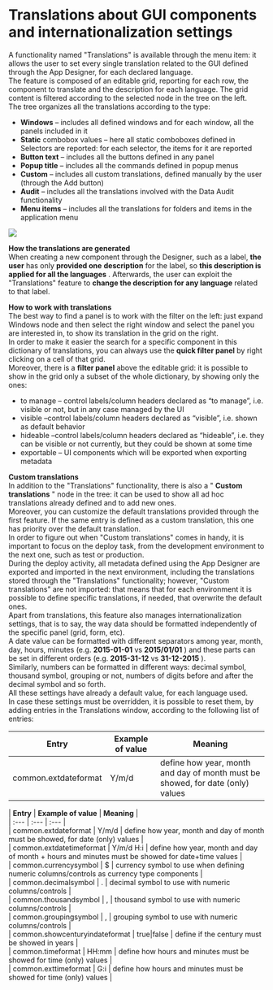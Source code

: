# Translations about GUI components and internationalization settings

A functionality named "Translations" is available through the menu item: it allows the user to set every single translation related to the GUI defined through the App Designer, for each declared language.\
The feature is composed of an editable grid, reporting for each row, the component to translate and the description for each language. The grid content is filtered according to the selected node in the tree on the left.\
The tree organizes all the translations according to the type:

* **Windows**  – includes all defined windows and for each window, all the panels included in it
* **Static**  combobox values – here all static comboboxes defined in Selectors are reported: for each selector, the items for it are reported
* **Button text**  – includes all the buttons defined in any panel
* **Popup title**  – includes all the commands defined in popup menus
* **Custom**  – includes all custom translations, defined manually by the user (through the Add button)
* **Audit**  – includes all the translations involved with the Data Audit functionality
* **Menu items**  – includes all the translations for folders and items in the application menu

![](http://4wsplatform.org/wp-content/uploads/2018/01/translations.png)

**How the translations are generated**\
When creating a new component through the Designer, such as a label, **the user** has only **provided one** **description** for the label, so **this description is applied for all the languages** . Afterwards, the user can exploit the "Translations" feature to **change the description for any language** related to that label.

**How to work with translations**\
The best way to find a panel is to work with the filter on the left: just expand Windows node and then select the right window and select the panel you are interested in, to show its translation in the grid on the right.\
In order to make it easier the search for a specific component in this dictionary of translations, you can always use the **quick filter panel** by right clicking on a cell of that grid.\
Moreover, there is a **filter panel** above the editable grid: it is possible to show in the grid only a subset of the whole dictionary, by showing only the ones:

* to manage – control labels/column headers declared as “to manage”, i.e. visible or not, but in any case managed by the UI
* visible –control labels/column headers declared as “visible”, i.e. shown as default behavior
* hideable –control labels/column headers declared as “hideable”, i.e. they can be visible or not currently, but they could be shown at some time
* exportable – UI components which will be exported when exporting metadata

**Custom translations**\
In addition to the "Translations" functionality, there is also a " **Custom translations** " node in the tree: it can be used to show all ad hoc translations already defined and to add new ones.\
Moreover, you can customize the default translations provided through the first feature. If the same entry is defined as a custom translation, this one has priority over the default translation.\
In order to figure out when "Custom translations" comes in handy, it is important to focus on the deploy task, from the development environment to the next one, such as test or production.\
During the deploy activity, all metadata defined using the App Designer are exported and imported in the next environment, including the translations stored through the "Translations" functionality; however, "Custom translations" are not imported: that means that for each environment it is possible to define specific translations, if needed, that overwrite the default ones.\
Apart from translations, this feature also manages internationalization settings, that is to say, the way data should be formatted independently of the specific panel (grid, form, etc).\
A date value can be formatted with different separators among year, month, day, hours, minutes (e.g. **2015-01-01** vs **2015/01/01** ) and these parts can be set in different orders (e.g. **2015-31-12** vs **31-12-2015** ).\
Similarly, numbers can be formatted in different ways: decimal symbol, thousand symbol, grouping or not, numbers of digits before and after the decimal symbol and so forth.\
All these settings have already a default value, for each language used.\
In case these settings must be overridden, it is possible to reset them, by adding entries in the Translations window, according to the following list of entries:

| Entry                | Example of value | Meaning                                                                        |
| -------------------- | ---------------- | ------------------------------------------------------------------------------ |
| common.extdateformat | Y/m/d            | define how year, month and day of month must be showed, for date (only) values |

\| **Entry** | **Example of value** | **Meaning** |\
\| :--- | :--- | :--- |\
\| common.extdateformat | Y/m/d | define how year, month and day of month must be showed, for date (only) values |\
\| common.extdatetimeformat | Y/m/d H:i | define how year, month and day of month + hours and minutes must be showed for date+time values |\
\| common.currencysymbol | $ | currency symbol to use when defining numeric columns/controls as currency type components |\
\| common.decimalsymbol | . | decimal symbol to use with numeric columns/controls |\
\| common.thousandsymbol | , | thousand symbol to use with numeric columns/controls |\
\| common.groupingsymbol | , | grouping symbol to use with numeric columns/controls |\
\| common.showcenturyindateformat | true|false | define if the century must be showed in years |\
\| common.timeformat | HH:mm | define how hours and minutes must be showed for time (only) values |\
\| common.exttimeformat | G:i | define how hours and minutes must be showed for time (only) values |
